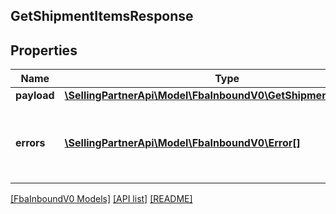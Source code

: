 ## GetShipmentItemsResponse

## Properties

Name | Type | Description | Notes
------------ | ------------- | ------------- | -------------
**payload** | [**\SellingPartnerApi\Model\FbaInboundV0\GetShipmentItemsResult**](GetShipmentItemsResult.md) |  | [optional]
**errors** | [**\SellingPartnerApi\Model\FbaInboundV0\Error[]**](Error.md) | A list of error responses returned when a request is unsuccessful. | [optional]

[[FbaInboundV0 Models]](../) [[API list]](../../Api) [[README]](../../../README.md)
